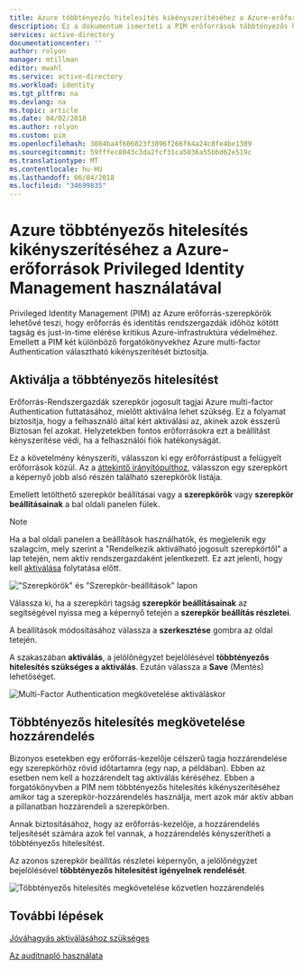 ```yaml
---
title: Azure többtényezős hitelesítés kikényszerítéséhez a Azure-erőforrások Privileged Identity Management használatával |} Microsoft Docs
description: Ez a dokumentum ismerteti a PIM erőforrások többtényezős hitelesítés engedélyezése.
services: active-directory
documentationcenter: ''
author: rolyon
manager: mtillman
editor: mwahl
ms.service: active-directory
ms.workload: identity
ms.tgt_pltfrm: na
ms.devlang: na
ms.topic: article
ms.date: 04/02/2018
ms.author: rolyon
ms.custom: pim
ms.openlocfilehash: 3084ba4f606823f3896f266f64a24c8fe4be1309
ms.sourcegitcommit: 59fffec8043c3da2fcf31ca5036a55bbd62e519c
ms.translationtype: MT
ms.contentlocale: hu-HU
ms.lasthandoff: 06/04/2018
ms.locfileid: "34699835"
---
```

# <a name="enforce-azure-multi-factor-authentication-in-azure-resources-by-using-privileged-identity-management"></a>Azure többtényezős hitelesítés kikényszerítéséhez a Azure-erőforrások Privileged Identity Management használatával

Privileged Identity Management (PIM) az Azure erőforrás-szerepkörök lehetővé teszi, hogy erőforrás és identitás rendszergazdák időhöz kötött tagság és just-in-time elérése kritikus Azure-infrastruktúra védelméhez. Emellett a PIM két különböző forgatókönyvekhez Azure multi-factor Authentication választható kikényszerítését biztosítja.

## <a name="require-multi-factor-authentication-to-activate"></a>Aktiválja a többtényezős hitelesítést

Erőforrás-Rendszergazdák szerepkör jogosult tagjai Azure multi-factor Authentication futtatásához, mielőtt aktiválna lehet szükség. Ez a folyamat biztosítja, hogy a felhasználó által kért aktiválási az, akinek azok ésszerű Biztosan fel azokat. Helyzetekben fontos erőforrásokra ezt a beállítást kényszerítése védi, ha a felhasználói fiók hatékonyságát. 

Ez a követelmény kényszeríti, válasszon ki egy erőforrástípust a felügyelt erőforrások közül. Az a [áttekintő irányítópulthoz](pim-resource-roles-overview-dashboards.md), válasszon egy szerepkört a képernyő jobb alsó részén található szerepkörök listája.

Emellett letölthető szerepkör beállításai vagy a **szerepkörök** vagy **szerepkör beállításainak** a bal oldali panelen fülek.

>[!Note]
>Ha a bal oldali panelen a beállítások használhatók, és megjelenik egy szalagcím, mely szerint a "Rendelkezik aktiválható jogosult szerepkörtől" a lap tetején, nem aktív rendszergazdaként jelentkezett. Ez azt jelenti, hogy kell [aktiválása](pim-resource-roles-activate-your-roles.md) folytatása előtt.

!["Szerepkörök" és "Szerepkör-beállítások" lapon ](media/azure-pim-resource-rbac/aadpim_rbac_manage_a_role_v2.png)

Válassza ki, ha a szerepköri tagság **szerepkör beállításainak** az segítségével nyissa meg a képernyő tetején a **szerepkör beállítás részletei**.

A beállítások módosításához válassza a **szerkesztése** gombra az oldal tetején.

A szakaszában **aktiválás**, a jelölőnégyzet bejelölésével **többtényezős hitelesítés szükséges a aktiválás**. Ezután válassza a **Save** (Mentés) lehetőséget.

![Multi-Factor Authentication megkövetelése aktiváláskor](media/azure-pim-resource-rbac/aadpim_rbac_require_mfa.png)

## <a name="require-multi-factor-authentication-on-assignment"></a>Többtényezős hitelesítés megkövetelése hozzárendelés

Bizonyos esetekben egy erőforrás-kezelője célszerű tagja hozzárendelése egy szerepkörhöz rövid időtartamra (egy nap, a példában). Ebben az esetben nem kell a hozzárendelt tag aktiválás kéréséhez. Ebben a forgatókönyvben a PIM nem többtényezős hitelesítés kikényszerítéséhez amikor tag a szerepkör-hozzárendelés használja, mert azok már aktív abban a pillanatban hozzárendeli a szerepkörben.

Annak biztosításához, hogy az erőforrás-kezelője, a hozzárendelés teljesítését számára azok fel vannak, a hozzárendelés kényszerítheti a többtényezős hitelesítést.

Az azonos szerepkör beállítás részletei képernyőn, a jelölőnégyzet bejelölésével **többtényezős hitelesítést igényelnek rendelését**.

![Többtényezős hitelesítés megkövetelése közvetlen hozzárendelés](media/azure-pim-resource-rbac/aadpim_rbac_require_mfa_on_assignment.png)

## <a name="next-steps"></a>További lépések

[Jóváhagyás aktiválásához szükséges](pim-resource-roles-approval-workflow.md)

[Az auditnapló használata](pim-resource-roles-use-the-audit-log.md)



